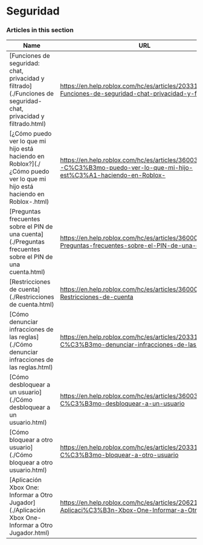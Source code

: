 # Seguridad  
### Articles in this section
Name|URL
-|-
[Funciones de seguridad: chat, privacidad y filtrado](./Funciones de seguridad- chat, privacidad y filtrado.html) |https://en.help.roblox.com/hc/es/articles/203313120-Funciones-de-seguridad-chat-privacidad-y-filtrado
[¿Cómo puedo ver lo que mi hijo está haciendo en Roblox?](./¿Cómo puedo ver lo que mi hijo está haciendo en Roblox-.html) |https://en.help.roblox.com/hc/es/articles/360031384652--C%C3%B3mo-puedo-ver-lo-que-mi-hijo-est%C3%A1-haciendo-en-Roblox-
[Preguntas frecuentes sobre el PIN de una cuenta](./Preguntas frecuentes sobre el PIN de una cuenta.html) |https://en.help.roblox.com/hc/es/articles/360000239523-Preguntas-frecuentes-sobre-el-PIN-de-una-cuenta
[Restricciones de cuenta](./Restricciones de cuenta.html) |https://en.help.roblox.com/hc/es/articles/360000375686-Restricciones-de-cuenta
[Cómo denunciar infracciones de las reglas](./Cómo denunciar infracciones de las reglas.html) |https://en.help.roblox.com/hc/es/articles/203312410-C%C3%B3mo-denunciar-infracciones-de-las-reglas
[Cómo desbloquear a un usuario](./Cómo desbloquear a un usuario.html) |https://en.help.roblox.com/hc/es/articles/360033386312-C%C3%B3mo-desbloquear-a-un-usuario
[Cómo bloquear a otro usuario](./Cómo bloquear a otro usuario.html) |https://en.help.roblox.com/hc/es/articles/203314270-C%C3%B3mo-bloquear-a-otro-usuario
[Aplicación Xbox One: Informar a Otro Jugador](./Aplicación Xbox One- Informar a Otro Jugador.html) |https://en.help.roblox.com/hc/es/articles/206210440-Aplicaci%C3%B3n-Xbox-One-Informar-a-Otro-Jugador